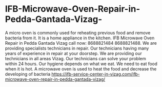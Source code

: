 # IFB-Microwave-Oven-Repair-in-Pedda-Gantada-Vizag-
A micro oven is commonly used for reheating previous food and remove bacteria from it. It is a home appliance in the kitchen. IFB Microwave Oven Repair in Pedda Gantada Vizag call now: 8688821484 8688821488. We are providing specialists technicians in repair. Our technicians having many years of experience in repair at your doorstep. We are providing our technicians in all areas Vizag. Our technicians can solve your problem within 24 hours. Our hygiene depends on what we eat. We need to eat food when it is hot. A microwave oven is used to heat the food and decrease the developing of bacteria https://ifb-service-center-in-vizag.com/ifb-microwave-oven-repair-in-pedda-gantada-vizag/
